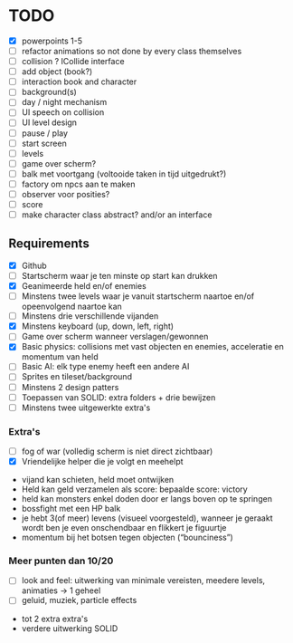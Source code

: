 # TODO

- [x] powerpoints 1-5
- [ ] refactor animations so not done by every class themselves
- [ ] collision ? ICollide interface 
- [ ] add object (book?)
- [ ] interaction book and character
- [ ] background(s)
- [ ] day / night mechanism
- [ ] UI speech on collision
- [ ] UI level design
- [ ] pause / play
- [ ] start screen
- [ ] levels
- [ ] game over scherm?
- [ ] balk met voortgang (voltooide taken in tijd uitgedrukt?)
- [ ] factory om npcs aan te maken 
- [ ] observer voor posities? 
- [ ] score 
- [ ] make character class abstract? and/or an interface

## Requirements

- [x] Github
- [ ] Startscherm waar je ten minste op start kan drukken
- [x] Geanimeerde held en/of enemies
- [ ] Minstens twee levels waar je vanuit startscherm naartoe en/of opeenvolgend naartoe kan
- [ ] Minstens drie verschillende vijanden
- [x] Minstens keyboard (up, down, left, right)
- [ ] Game over scherm wanneer verslagen/gewonnen
- [x] Basic physics: collisions met vast objecten en enemies, acceleratie en momentum van held
- [ ] Basic AI: elk type enemy heeft een andere AI
- [ ] Sprites en tileset/background
- [ ] Minstens 2 design patters
- [ ] Toepassen van SOLID: extra folders + drie bewijzen
- [ ] Minstens twee uitgewerkte extra's

### Extra's
- [ ] fog of war (volledig scherm is niet direct zichtbaar)
- [x] Vriendelijke helper die je volgt en meehelpt
- vijand kan schieten, held moet ontwijken
- Held kan geld verzamelen als score: bepaalde score: victory
- held kan monsters enkel doden door er langs boven op te springen
- bossfight met een HP balk
- je hebt 3(of meer) levens (visueel voorgesteld), wanneer je geraakt wordt ben je even onschendbaar en flikkert je figuurtje
- momentum bij het botsen tegen objecten (“bounciness”)

### Meer punten dan 10/20
- [ ] look and feel: uitwerking van minimale vereisten, meedere levels, animaties -> 1 geheel
- [ ] geluid, muziek, particle effects
- tot 2 extra extra's
- verdere uitwerking SOLID
